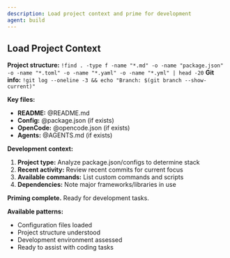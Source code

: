 ```yaml
---
description: Load project context and prime for development
agent: build
---
```


## Load Project Context

**Project structure:** `!find . -type f -name "*.md" -o -name "package.json" -o -name "*.toml" -o -name "*.yaml" -o -name "*.yml" | head -20`
**Git info:** `!git log --oneline -3 && echo "Branch: $(git branch --show-current)"`

**Key files:**
- **README:** @README.md
- **Config:** @package.json (if exists)
- **OpenCode:** @opencode.json (if exists) 
- **Agents:** @AGENTS.md (if exists)

**Development context:**
1. **Project type:** Analyze package.json/configs to determine stack
2. **Recent activity:** Review recent commits for current focus
3. **Available commands:** List custom commands and scripts
4. **Dependencies:** Note major frameworks/libraries in use

**Priming complete.** Ready for development tasks.

**Available patterns:**
- Configuration files loaded
- Project structure understood  
- Development environment assessed
- Ready to assist with coding tasks